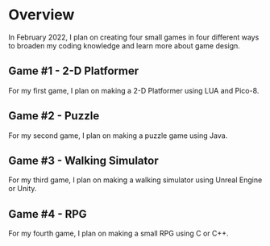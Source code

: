 # Overview
In February 2022, I plan on creating four small games in four different ways to broaden my coding knowledge and learn more about game design.

## Game #1 - 2-D Platformer
For my first game, I plan on making a 2-D Platformer using LUA and Pico-8.

## Game #2 - Puzzle
For my second game, I plan on making a puzzle game using Java.

## Game #3 - Walking Simulator
For my third game, I plan on making a walking simulator using Unreal Engine or Unity.

## Game #4 - RPG
For my fourth game, I plan on making a small RPG using C or C++.
